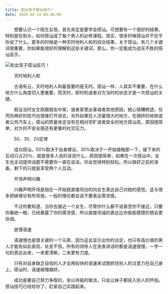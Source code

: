 ```yaml
---
title: 和女孩子搭讪技巧！
date: 2020-04-14 08:46:00
---
```




　　想要认识一个陌生女孩，首先肯定是要学会搭讪。可想要有一个很好的结果，特别是在街头，如何搭讪成了每个男人的必修课程。其实，很多时候搭讪并不在乎你说了什么，更多的时候是一种天时地利人和的综合结果，关于搭讪，有几个关键词很重要，你如果能很好的理解到这些关键词，那么，你一定能成为战无不胜的搭讪高手。

![和女孩子搭讪技巧！](/img/eea713f2506a86d848bce7c5f86afef5.jpg)

　　天时地利人和

　　古语有云，天时地利人和最首要的是天时。搭讪一样，人其实不重要，在什么地方什么角度切入更重要，而天时，即时机或者对方当时的状态才是一次搭讪的关键。

　　假设当时女生刚跟朋友吵架，或者家里出事或者其他原因，她心情糟糕透，任凭你再好的技巧也很难打开进去，另外如果在人流量很大的地方，在拥挤的地铁或者公共汽车上，搭讪的质量肯定没有在相对空旷或者安全的地方搭讪高，原因很简单，对方的不安全感还有更重的社交压力。

　　50、30、20定律

　　成功搭讪，50%取决于自身建设，30%取决于一开始接触那一下，接下来的互动只占20%，就是很多人说的该说什么，原因很简单，如果在一次搭讪中，女生也主动提供话题不需要你一直在说话，你会觉得特别轻松。所以做好之前的准备，剩下的只就是享受两个人互动。

　　开场声明兴趣

　　兴趣声明开场是指在一开始就直接坦白的向女生表达自己对她的感觉。这与很多把妹理论有所背驰，一般的理论都会说不要表达需求感。

　　不过你要知道，当你去接近一个女生，尽管你什么都不说甚至你不接近，只要你看她一眼，已经暴露了你的需求感，所以直接坦诚的表达比你偷偷摸摸的想会更协调。

　　放慢语速

　　语速慢也是很关键的一个元素，因为这会显示出你的淡定，也只有高价值的男人才能有如此表现，处变不惊。所有的领导人在发表讲话时都是语速很慢，一字一句的表达出来，一来更清晰，二来更有力度。

　　只有对自身缺乏自信的人才会用较快的语速来试图抓住别人的注意力在自己身上，搭讪时，语速越慢越好。

　　成功是要自己努力争取的，坐以待毙的做法，只会让妹子都投入别人的怀抱。搭讪技巧已经给你了，赶紧自己实践起来。